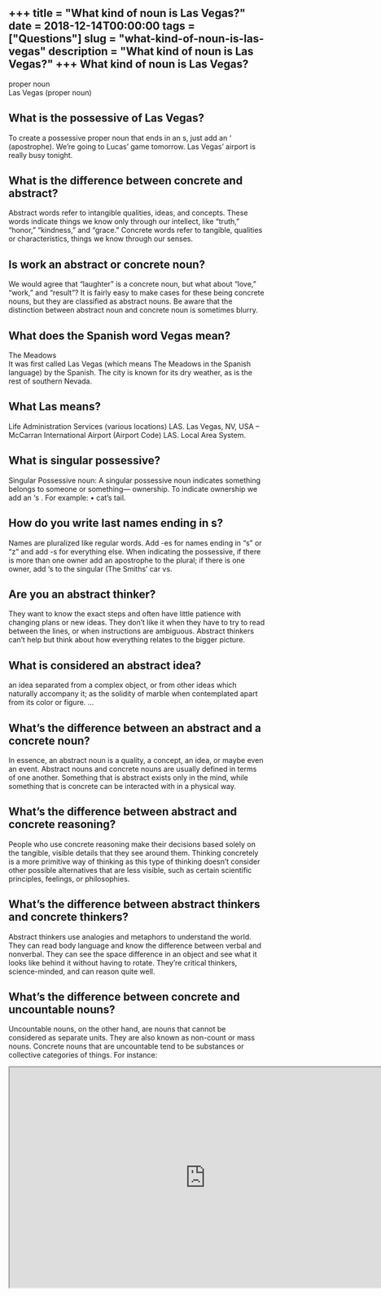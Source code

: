 +++
title = "What kind of noun is Las Vegas?"
date = 2018-12-14T00:00:00
tags = ["Questions"]
slug = "what-kind-of-noun-is-las-vegas"
description = "What kind of noun is Las Vegas?"
+++
What kind of noun is Las Vegas?
-------------------------------

proper noun  
Las Vegas (proper noun)

What is the possessive of Las Vegas?
------------------------------------

To create a possessive proper noun that ends in an s, just add an ‘ (apostrophe). We’re going to Lucas’ game tomorrow. Las Vegas’ airport is really busy tonight.

What is the difference between concrete and abstract?
-----------------------------------------------------

Abstract words refer to intangible qualities, ideas, and concepts. These words indicate things we know only through our intellect, like “truth,” “honor,” “kindness,” and “grace.” Concrete words refer to tangible, qualities or characteristics, things we know through our senses.

Is work an abstract or concrete noun?
-------------------------------------

We would agree that “laughter” is a concrete noun, but what about “love,” “work,” and “result”? It is fairly easy to make cases for these being concrete nouns, but they are classified as abstract nouns. Be aware that the distinction between abstract noun and concrete noun is sometimes blurry.

What does the Spanish word Vegas mean?
--------------------------------------

The Meadows  
It was first called Las Vegas (which means The Meadows in the Spanish language) by the Spanish. The city is known for its dry weather, as is the rest of southern Nevada.

What Las means?
---------------

Life Administration Services (various locations) LAS. Las Vegas, NV, USA – McCarran International Airport (Airport Code) LAS. Local Area System.

What is singular possessive?
----------------------------

Singular Possessive noun: A singular possessive noun indicates something belongs to someone or something— ownership. To indicate ownership we add an ‘s . For example: • cat’s tail.

How do you write last names ending in s?
----------------------------------------

Names are pluralized like regular words. Add -es for names ending in “s” or “z” and add -s for everything else. When indicating the possessive, if there is more than one owner add an apostrophe to the plural; if there is one owner, add ‘s to the singular (The Smiths’ car vs.

Are you an abstract thinker?
----------------------------

They want to know the exact steps and often have little patience with changing plans or new ideas. They don’t like it when they have to try to read between the lines, or when instructions are ambiguous. Abstract thinkers can’t help but think about how everything relates to the bigger picture.

What is considered an abstract idea?
------------------------------------

an idea separated from a complex object, or from other ideas which naturally accompany it; as the solidity of marble when contemplated apart from its color or figure. …

What’s the difference between an abstract and a concrete noun?
--------------------------------------------------------------

In essence, an abstract noun is a quality, a concept, an idea, or maybe even an event. Abstract nouns and concrete nouns are usually defined in terms of one another. Something that is abstract exists only in the mind, while something that is concrete can be interacted with in a physical way.

What’s the difference between abstract and concrete reasoning?
--------------------------------------------------------------

People who use concrete reasoning make their decisions based solely on the tangible, visible details that they see around them. Thinking concretely is a more primitive way of thinking as this type of thinking doesn’t consider other possible alternatives that are less visible, such as certain scientific principles, feelings, or philosophies.

What’s the difference between abstract thinkers and concrete thinkers?
----------------------------------------------------------------------

Abstract thinkers use analogies and metaphors to understand the world. They can read body language and know the difference between verbal and nonverbal. They can see the space difference in an object and see what it looks like behind it without having to rotate. They’re critical thinkers, science-minded, and can reason quite well.

What’s the difference between concrete and uncountable nouns?
-------------------------------------------------------------

Uncountable nouns, on the other hand, are nouns that cannot be considered as separate units. They are also known as non-count or mass nouns. Concrete nouns that are uncountable tend to be substances or collective categories of things. For instance:

<iframe allow="accelerometer; autoplay; clipboard-write; encrypted-media; gyroscope; picture-in-picture" allowfullscreen="" class="__youtube_prefs__  epyt-is-override  no-lazyload" data-no-lazy="1" data-origheight="433" data-origwidth="770" data-skipgform_ajax_framebjll="" height="433" id="_ytid_89191" loading="lazy" src="https://www.youtube.com/embed/u6bCsIuHQXw?enablejsapi=1&autoplay=0&cc_load_policy=0&cc_lang_pref=&iv_load_policy=1&loop=0&modestbranding=0&rel=1&fs=1&playsinline=0&autohide=2&theme=dark&color=red&controls=1&" title="YouTube player" width="770"></iframe>